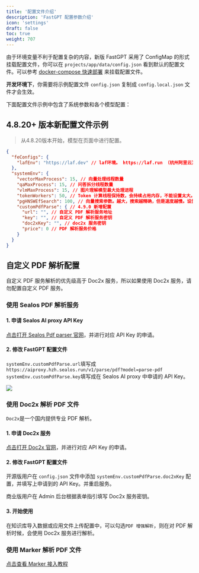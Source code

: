 ```yaml
---
title: '配置文件介绍'
description: 'FastGPT 配置参数介绍'
icon: 'settings'
draft: false
toc: true
weight: 707
---
```


由于环境变量不利于配置复杂的内容，新版 FastGPT 采用了 ConfigMap 的形式挂载配置文件，你可以在 `projects/app/data/config.json` 看到默认的配置文件。可以参考 [docker-compose 快速部署](/docs/development/docker/) 来挂载配置文件。

**开发环境下**，你需要将示例配置文件 `config.json` 复制成 `config.local.json` 文件才会生效。  

下面配置文件示例中包含了系统参数和各个模型配置：

## 4.8.20+ 版本新配置文件示例
> 从4.8.20版本开始，模型在页面中进行配置。
```json
{
  "feConfigs": {
    "lafEnv": "https://laf.dev" // laf环境。 https://laf.run （杭州阿里云） ,或者私有化的laf环境。如果使用 Laf openapi 功能，需要最新版的 laf 。
  },
  "systemEnv": {
    "vectorMaxProcess": 15, // 向量处理线程数量
    "qaMaxProcess": 15, // 问答拆分线程数量
    "vlmMaxProcess": 15, // 图片理解模型最大处理进程
    "tokenWorkers": 50, // Token 计算线程保持数，会持续占用内存，不能设置太大。
    "pgHNSWEfSearch": 100, // 向量搜索参数。越大，搜索越精确，但是速度越慢。设置为100，有99%+精度。
    "customPdfParse": { // 4.9.0 新增配置
      "url": "", // 自定义 PDF 解析服务地址
      "key": "", // 自定义 PDF 解析服务密钥
      "doc2xKey": "", // doc2x 服务密钥
      "price": 0 // PDF 解析服务价格
    }
  }
}
```

## 自定义 PDF 解析配置

自定义 PDF 服务解析的优先级高于 Doc2x 服务，所以如果使用 Doc2x 服务，请勿配置自定义 PDF 服务。

### 使用 Sealos PDF 解析服务

#### 1. 申请 Sealos AI proxy API Key

[点击打开 Sealos Pdf parser 官网](https://cloud.sealos.run/?uid=fnWRt09fZP&openapp=system-aiproxy)，并进行对应 API Key 的申请。

#### 2. 修改 FastGPT 配置文件

`systemEnv.customPdfParse.url`填写成`https://aiproxy.hzh.sealos.run/v1/parse/pdf?model=parse-pdf`  
`systemEnv.customPdfParse.key`填写成在 Sealos AI proxy 中申请的 API Key。

![](/imgs/deployconfig-aiproxy.png)

### 使用 Doc2x 解析 PDF 文件

`Doc2x`是一个国内提供专业 PDF 解析。

#### 1. 申请 Doc2x 服务

[点击打开 Doc2x 官网](https://doc2x.noedgeai.com?inviteCode=9EACN2)，并进行对应 API Key 的申请。

#### 2. 修改 FastGPT 配置文件

开源版用户在 `config.json` 文件中添加 `systemEnv.customPdfParse.doc2xKey` 配置，并填写上申请到的 API Key。并重启服务。

商业版用户在 Admin 后台根据表单指引填写 Doc2x 服务密钥。

#### 3. 开始使用

在知识库导入数据或应用文件上传配置中，可以勾选`PDF 增强解析`，则在对 PDF 解析时候，会使用 Doc2x 服务进行解析。

### 使用 Marker 解析 PDF 文件

[点击查看 Marker 接入教程](/docs/development/custom-models/marker)
